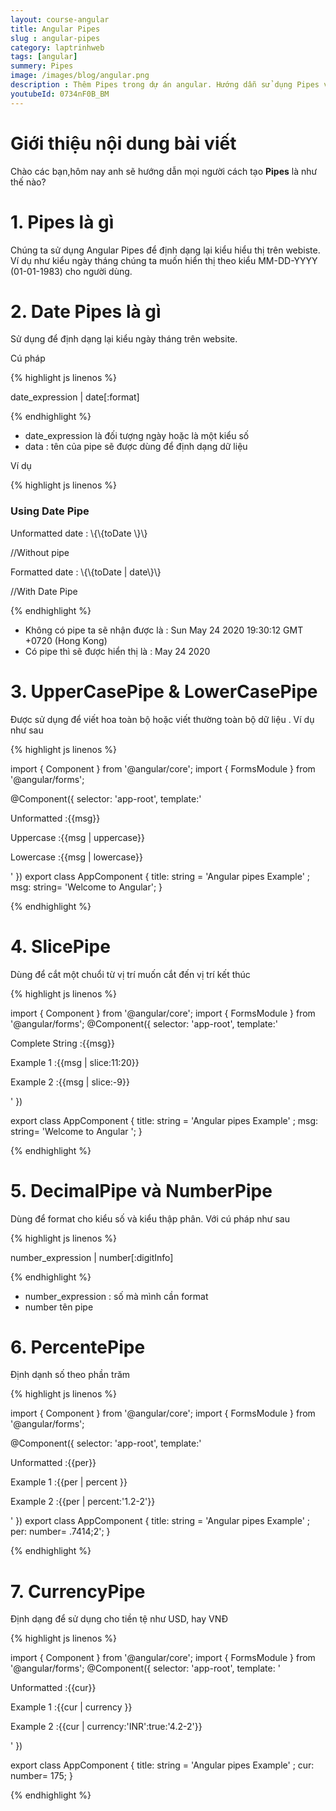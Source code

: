```yaml
---
layout: course-angular
title: Angular Pipes 
slug : angular-pipes
category: laptrinhweb
tags: [angular]
summery: Pipes  
image: /images/blog/angular.png
description : Thêm Pipes trong dự án angular. Hướng dẫn sử dụng Pipes vào dự án Angular. Hướng dẫn các tạo Pipes vào dự án.
youtubeId: 0734nF0B_BM
---
```


# **Giới thiệu nội dung bài viết**

Chào các bạn,hôm nay anh sẽ hướng dẫn mọi người cách tạo <b>Pipes</b> là như thế nào? 

# **1. Pipes là gì**

Chúng ta sử dụng Angular Pipes để định dạng lại kiểu hiểu thị trên webiste. Ví dụ như kiểu ngày tháng chúng ta muốn hiển thị theo kiểu MM-DD-YYYY (01-01-1983) cho người dùng.


# **2. Date Pipes là gì**

Sử dụng để định dạng lại kiểu ngày tháng trên website.

Cú pháp

{% highlight js linenos %}

date_expression | date[:format]

{% endhighlight %} 

- date_expression là đối tượng ngày hoặc là một kiểu số
- data : tên của pipe sẽ được dùng để định dạng dữ liệu

Ví dụ

{% highlight js linenos %}

<h3>Using Date Pipe </h3>
<p>Unformatted date : \{\{toDate \}\} </p>     //Without pipe
<p>Formatted date : \{\{toDate | date\}\} </p>   //With Date Pipe

{% endhighlight %} 

- Không có pipe ta sẽ nhận được là : Sun May 24 2020 19:30:12 GMT +0720 (Hong Kong)
- Có pipe thì sẽ được hiển thị là : May 24 2020

# **3. UpperCasePipe & LowerCasePipe**

Được sử dụng để viết hoa toàn bộ hoặc viết thường toàn bộ dữ liệu . Ví dụ như sau

{% highlight js linenos %}

import { Component } from '@angular/core';
import { FormsModule } from '@angular/forms';
 
@Component({
    selector: 'app-root',
    template:'<p>Unformatted :\{\{msg\}\} </p>
              <p>Uppercase :\{\{msg | uppercase\}\} </p>
              <p>Lowercase :\{\{msg | lowercase\}\} </p>'
})
export class AppComponent
{
    title: string = 'Angular pipes Example' ;
    msg: string= 'Welcome to Angular';
}
 
{% endhighlight %} 

# **4. SlicePipe**

Dùng để cắt một chuổi từ vị trí muốn cắt đến vị trí kết thúc

{% highlight js linenos %}

import { Component } from '@angular/core';
import { FormsModule } from '@angular/forms';
@Component({
    selector: 'app-root',
    template:'<p>Complete String :\{\{msg\}\} </p>
              <p>Example 1 :\{\{msg | slice:11:20\}\} </p>
              <p>Example 2 :\{\{msg | slice:-9\}\} </p>'
})
 
export class AppComponent
{
    title: string = 'Angular pipes Example' ;
    msg: string= 'Welcome to Angular ';
}

{% endhighlight %} 

# **5. DecimalPipe và NumberPipe**

Dùng để format cho kiểu số và kiểu thập phân. Với cú pháp như sau

{% highlight js linenos %}

number_expression | number[:digitInfo]

{% endhighlight %} 

- number_expression : số mà mình cần format
- number tên pipe



# **6. PercentePipe**

Định dạnh số theo phần trăm

{% highlight js linenos %}

import { Component } from '@angular/core';
import { FormsModule } from '@angular/forms';
 
@Component({
    selector: 'app-root',
    template:'<p>Unformatted :\{\{per\}\} </p>
              <p>Example 1 :\{\{per | percent \}\} </p>
              <p>Example 2 :\{\{per | percent:'1.2-2'\}\} </p>'
})
export class AppComponent
{
    title: string = 'Angular pipes Example' ;
    per: number= .7414;2';
}

{% endhighlight %} 

# **7. CurrencyPipe**

Định dạng để sử dụng cho tiền tệ như USD, hay VNĐ

{% highlight js linenos %}

import { Component } from '@angular/core';
import { FormsModule } from '@angular/forms';
@Component({
    selector: 'app-root',
    template: '<p>Unformatted :\{\{cur\}\} </p>
               <p>Example 1 :\{\{cur | currency \}\} </p>
               <p>Example 2 :\{\{cur | currency:'INR':true:'4.2-2'\}\} </p>'
})
 
export class AppComponent
{
    title: string = 'Angular pipes Example' ;
    cur: number= 175;
}

{% endhighlight %} 

